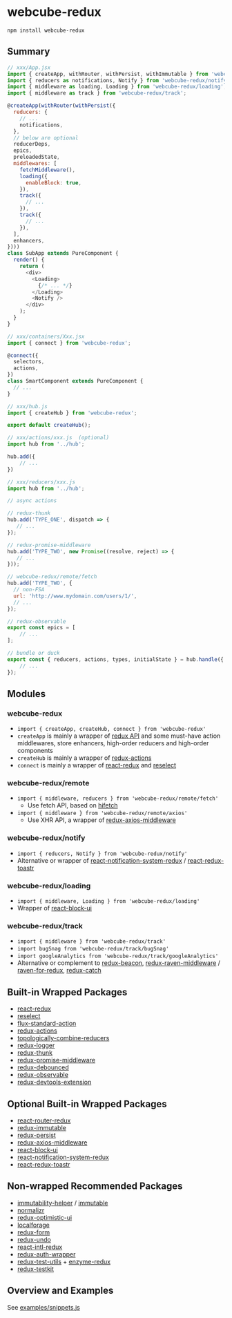 # webcube-redux

```
npm install webcube-redux
```

## Summary

```js
// xxx/App.jsx
import { createApp, withRouter, withPersist, withImmutable } from 'webcube-redux';
import { reducers as notifications, Notify } from 'webcube-redux/notify';
import { middleware as loading, Loading } from 'webcube-redux/loading';
import { middleware as track } from 'webcube-redux/track';

@createApp(withRouter(withPersist({
  reducers: {
    // ...
    notifications,
  },
  // below are optional
  reducerDeps,
  epics,
  preloadedState,
  middlewares: [
    fetchMiddleware(),
    loading({
      enableBlock: true,
    }),
    track({
      // ...
    }),
    track({
      // ...
    }),
  ],
  enhancers,
})))
class SubApp extends PureComponent {
  render() {
    return (
      <div>
        <Loading>
          {/* ... */}
        </Loading>
        <Notify />
      </div>
    );
  }
}
```

```js
// xxx/containers/Xxx.jsx
import { connect } from 'webcube-redux';

@connect({
  selectors,
  actions,
})
class SmartComponent extends PureComponent {
  // ...
}
```

```js
// xxx/hub.js
import { createHub } from 'webcube-redux';

export default createHub();
```

```js
// xxx/actions/xxx.js  (optional)
import hub from '../hub';

hub.add({
    // ...
})
```

```js
// xxx/reducers/xxx.js
import hub from '../hub';

// async actions

// redux-thunk
hub.add('TYPE_ONE', dispatch => {
   // ...
});

// redux-promise-middleware
hub.add('TYPE_TWO', new Promise((resolve, reject) => {
   // ...
}));

// webcube-redux/remote/fetch
hub.add('TYPE_TWO', {
  // non-FSA
  url: 'http://www.mydomain.com/users/1/',
  // ...
});

// redux-observable
export const epics = [
    // ...
];

// bundle or duck
export const { reducers, actions, types, initialState } = hub.handle({
    // ...
});
```

## Modules

### webcube-redux

* `import { createApp, createHub, connect } from 'webcube-redux'`
* `createApp` is mainly a wrapper of [redux API](https://redux.js.org/docs/api/) and some must-have action middlewares, store enhancers, high-order reducers and high-order components
* `createHub` is mainly a wrapper of [redux-actions](https://www.npmjs.com/package/redux-actions)
* `connect` is mainly a wrapper of [react-redux](https://www.npmjs.com/package/react-redux) and  [reselect](https://www.npmjs.com/package/reselect)

### webcube-redux/remote

* `import { middleware, reducers } from 'webcube-redux/remote/fetch'`
    * Use fetch API, based on [hifetch](https://www.npmjs.com/package/hifetch)
* `import { middleware } from 'webcube-redux/remote/axios'`
    * Use XHR API, a wrapper of [redux-axios-middleware](https://www.npmjs.com/package/redux-axios-middleware)

### webcube-redux/notify

* `import { reducers, Notify } from 'webcube-redux/notify'`
* Alternative or wrapper of [react-notification-system-redux](https://www.npmjs.com/package/react-notification-system-redux) / [react-redux-toastr](https://www.npmjs.com/package/react-redux-toastr)

### webcube-redux/loading

* `import { middleware, Loading } from 'webcube-redux/loading'`
* Wrapper of [react-block-ui](https://www.npmjs.com/package/react-block-ui)

### webcube-redux/track

* `import { middleware } from 'webcube-redux/track'`
* `import bugSnag from 'webcube-redux/track/bugSnag'`
* `import googleAnalytics from 'webcube-redux/track/googleAnalytics'`
* Alternative or complement to [redux-beacon](https://www.npmjs.com/package/redux-beacon), [redux-raven-middleware](https://www.npmjs.com/package/redux-raven-middleware) / [raven-for-redux](https://www.npmjs.com/package/raven-for-redux), [redux-catch](https://www.npmjs.com/package/redux-catch)

## Built-in Wrapped Packages

* [react-redux](https://www.npmjs.com/package/react-redux)
* [reselect](https://www.npmjs.com/package/reselect)
* [flux-standard-action](https://www.npmjs.com/package/flux-standard-action)
* [redux-actions](https://www.npmjs.com/package/redux-actions)
* [topologically-combine-reducers](https://www.npmjs.com/package/topologically-combine-reducers)
* [redux-logger](https://www.npmjs.com/package/redux-logger)
* [redux-thunk](https://www.npmjs.com/package/redux-thunk)
* [redux-promise-middleware](https://www.npmjs.com/package/redux-promise-middleware)
* [redux-debounced](https://www.npmjs.com/package/redux-debounced)
* [redux-observable](https://www.npmjs.com/package/redux-observable)
* [redux-devtools-extension](https://github.com/zalmoxisus/redux-devtools-extension#1-with-redux)

## Optional Built-in Wrapped Packages

* [react-router-redux](https://www.npmjs.com/package/react-router-redux)
* [redux-immutable](https://www.npmjs.com/package/redux-immutable)
* [redux-persist](https://www.npmjs.com/package/redux-persist)
* [redux-axios-middleware](https://www.npmjs.com/package/redux-axios-middleware)
* [react-block-ui](https://www.npmjs.com/package/react-block-ui)
* [react-notification-system-redux](https://www.npmjs.com/package/react-notification-system-redux)
* [react-redux-toastr](https://www.npmjs.com/package/react-redux-toastr)

## Non-wrapped Recommended Packages

* [immutability-helper](https://www.npmjs.com/package/immutability-helper) / [immutable](https://www.npmjs.com/package/immutable)
* [normalizr](https://www.npmjs.com/package/normalizr)
* [redux-optimistic-ui](https://www.npmjs.com/package/redux-optimistic-ui)
* [localforage](https://www.npmjs.com/package/localforage)
* [redux-form](https://redux-form.com/)
* [redux-undo](https://www.npmjs.com/package/redux-undo)
* [react-intl-redux](https://www.npmjs.com/package/react-intl-redux)
* [redux-auth-wrapper](https://www.npmjs.com/package/redux-auth-wrapper)
* [redux-test-utils](https://www.npmjs.com/package/redux-test-utils) + [enzyme-redux](https://www.npmjs.com/package/enzyme-redux)
* [redux-testkit](https://www.npmjs.com/package/redux-testkit)

## Overview and Examples

See [examples/snippets.js](./examples/snippets.js)
